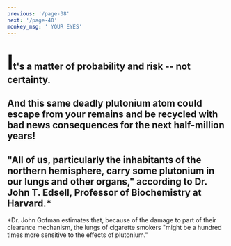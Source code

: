 ```yaml
---
previous: '/page-38'
next: '/page-40'
monkey_msg: ' YOUR EYES'
---
```


## <span style="font-size:47px;">I</span>t's a matter of probability and risk -- not certainty.

## And this same deadly plutonium atom could escape from your remains and be recycled with bad news consequences for the next half-million years!

## "All of us, particularly the inhabitants of the northern hemisphere, carry some plutonium in our lungs and other organs," according to Dr. John T. Edsell, Professor of Biochemistry at Harvard.*

*Dr. John Gofman estimates that, because of the damage to part of their clearance mechanism, the lungs of cigarette smokers "might be a hundred times more sensitive to the effects of plutonium."
